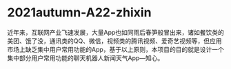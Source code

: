 # 2021autumn-A22-zhixin
近年来，互联网产业飞速发展，大量App也如同雨后春笋般冒出来，诸如餐饮类的美团、饿了没，通讯类的QQ、微信，视频类的腾讯视频、爱奇艺视频等，但应用市场上缺乏集中用户常用功能的App，基于以上原则，本项目的目的就是设计一个集中部分用户常用功能的聊天机器人新闻天气App—知心。
